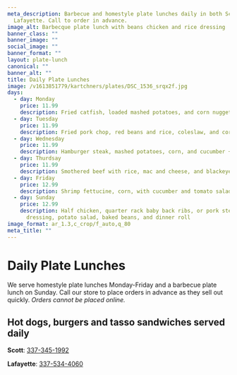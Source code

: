 ```yaml
---
meta_description: Barbecue and homestyle plate lunches daily in both Scott and
  Lafayette. Call to order in advance.
image_alt: Barbecque plate lunch with beans chicken and rice dressing
banner_class: ""
banner_image: ""
social_image: ""
banner_format: ""
layout: plate-lunch
canonical: ""
banner_alt: ""
title: Daily Plate Lunches
image: /v1613851779/kartchners/plates/DSC_1536_srqx2f.jpg
days:
  - day: Monday
    price: 11.99
    description: Fried catfish, loaded mashed potatoes, and corn nuggets
  - day: Tuesday
    price: 11.99
    description: Fried pork chop, red beans and rice, coleslaw, and cornbread
  - day: Wednesday
    price: 11.99
    description: Hamburger steak, mashed potatoes, corn, and cucumber + tomato salad
  - day: Thurdsay
    price: 11.99
    description: Smothered beef with rice, mac and cheese, and blackeye peas
  - day: Friday
    price: 12.99
    description: Shrimp fettucine, corn, with cucumber and tomato salad
  - day: Sunday
    price: 12.99
    description: Half chicken, quarter rack baby back ribs, or pork steak with rice
      dressing, potato salad, baked beans, and dinner roll
image_format: ar_1.3,c_crop/f_auto,q_80
meta_title: ""
---
```

<h1 class="text-5xl text-red-700">
  Daily Plate Lunches
</h1>

<p class="mb-6">We serve homestyle plate lunches Monday-Friday and a barbecue plate lunch on Sunday. Call our store to place orders in advance as they sell out quickly. <em>Orders cannot be placed online.</em></p>
<h2 class="text-gray-800">Hot dogs, burgers and tasso sandwiches served daily</h2>

<p><strong>Scott</strong>: <a href="tel:3373451992">337-345-1992</a></p>
<p class="mb-6"><strong>Lafayette</strong>: <a href="tel:3375344060">337-534-4060</a></p>